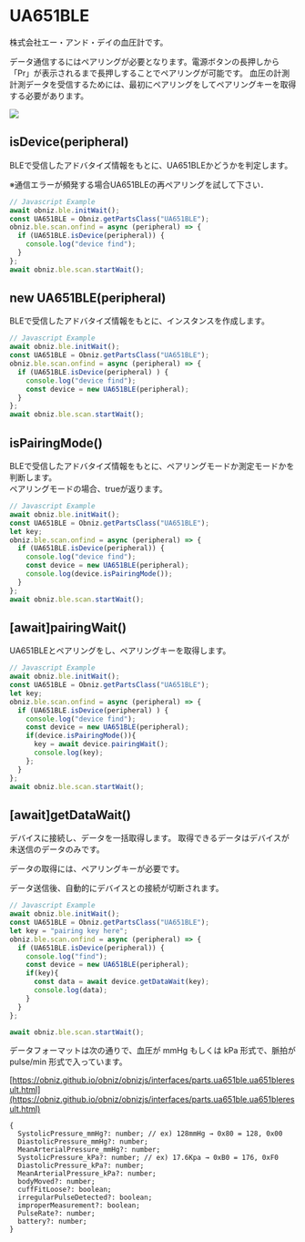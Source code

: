 # UA651BLE
株式会社エー・アンド・デイの血圧計です。

データ通信するにはペアリングが必要となります。電源ボタンの長押しから「Pr」が表示されるまで長押しすることでペアリングが可能です。
血圧の計測計測データを受信するためには、最初にペアリングをしてペアリングキーを取得する必要があります。  

![](./image.jpg)

## isDevice(peripheral)

BLEで受信したアドバタイズ情報をもとに、UA651BLEかどうかを判定します。

※通信エラーが頻発する場合UA651BLEの再ペアリングを試して下さい．

```javascript
// Javascript Example
await obniz.ble.initWait();
const UA651BLE = Obniz.getPartsClass("UA651BLE");
obniz.ble.scan.onfind = async (peripheral) => {
  if (UA651BLE.isDevice(peripheral)) {
    console.log("device find");
  }
};
await obniz.ble.scan.startWait();

```

## new UA651BLE(peripheral)

BLEで受信したアドバタイズ情報をもとに、インスタンスを作成します。

```javascript
// Javascript Example
await obniz.ble.initWait();
const UA651BLE = Obniz.getPartsClass("UA651BLE");
obniz.ble.scan.onfind = async (peripheral) => {
  if (UA651BLE.isDevice(peripheral) ) {
    console.log("device find");
    const device = new UA651BLE(peripheral);
  }
};
await obniz.ble.scan.startWait();

```

## isPairingMode()

BLEで受信したアドバタイズ情報をもとに、ペアリングモードか測定モードかを判断します。  
ペアリングモードの場合、trueが返ります。

```javascript
// Javascript Example
await obniz.ble.initWait();
const UA651BLE = Obniz.getPartsClass("UA651BLE");
let key;
obniz.ble.scan.onfind = async (peripheral) => {
  if (UA651BLE.isDevice(peripheral)) {
    console.log("device find");
    const device = new UA651BLE(peripheral);
    console.log(device.isPairingMode());
  }
};
await obniz.ble.scan.startWait();

```

## [await]pairingWait()

UA651BLEとペアリングをし、ペアリングキーを取得します。

```javascript
// Javascript Example
await obniz.ble.initWait();
const UA651BLE = Obniz.getPartsClass("UA651BLE");
let key;
obniz.ble.scan.onfind = async (peripheral) => {
  if (UA651BLE.isDevice(peripheral) ) {
    console.log("device find");
    const device = new UA651BLE(peripheral);
    if(device.isPairingMode()){
      key = await device.pairingWait();
      console.log(key);
    };
  }
};
await obniz.ble.scan.startWait();

```


## [await]getDataWait()

デバイスに接続し、データを一括取得します。
取得できるデータはデバイスが未送信のデータのみです。  

データの取得には、ペアリングキーが必要です。  

データ送信後、自動的にデバイスとの接続が切断されます。  

```javascript
// Javascript Example
await obniz.ble.initWait();
const UA651BLE = Obniz.getPartsClass("UA651BLE");
let key = "pairing key here";
obniz.ble.scan.onfind = async (peripheral) => {
  if (UA651BLE.isDevice(peripheral)) {
    console.log("find");
    const device = new UA651BLE(peripheral);
    if(key){
      const data = await device.getDataWait(key);
      console.log(data);
    }
  }
};

await obniz.ble.scan.startWait();

```


データフォーマットは次の通りで、血圧が mmHg もしくは kPa 形式で、脈拍が pulse/min 形式で入っています。

[https://obniz.github.io/obniz/obnizjs/interfaces/parts.ua651ble.ua651bleresult.html](https://obniz.github.io/obniz/obnizjs/interfaces/parts.ua651ble.ua651bleresult.html)

```
{
  SystolicPressure_mmHg?: number; // ex) 128mmHg → 0x80 = 128, 0x00
  DiastolicPressure_mmHg?: number;
  MeanArterialPressure_mmHg?: number;
  SystolicPressure_kPa?: number; // ex) 17.6Kpa → 0xB0 = 176, 0xF0
  DiastolicPressure_kPa?: number;
  MeanArterialPressure_kPa?: number;
  bodyMoved?: number;
  cuffFitLoose?: boolean;
  irregularPulseDetected?: boolean;
  improperMeasurement?: boolean;
  PulseRate?: number;
  battery?: number;
}
```